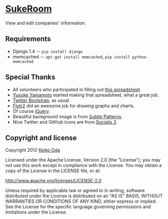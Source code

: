 [SukeRoom](http://sukeroom.com/)
==========

View and edit companies' information.


Requirements
------------

* Django 1.4 -- `pip install django`
* memcached -- `apt-get install memcached`, `pip install python-memcached`


Special Thanks
--------------

* All volunteers who participated in filling out [this spreadsheet](https://docs.google.com/spreadsheet/ccc?key=0AvzPYblLhnl2dDBLcnhiMEdha2tEYnMwMjd2VlpJN0E).
* [Yusuke Yamamoto](https://github.com/yusuke) started making that spreadsheet, what a great job.
* [Twitter Bootstrap](https://github.com/twitter/bootstrap/), as usual.
* [Flotr2](http://www.humblesoftware.com/flotr2/) did an awesome job for drawing graphs and charts.
* Of course [jQuery](http://jquery.com/).
* Beautiful background image is from [Subtle Patterns](http://subtlepatterns.com/).
* Nice Twitter and GitHub icons are from [Socialis 3](http://dribbble.com/shots/496365-Socialis-3-PSD-GIF-Cutouts).


Copyright and license
---------------------
Copyright 2012 [Keiko Oda](http://twitter.com/keiko713)

  Licensed under the Apache License, Version 2.0 (the "License");
  you may not use this work except in compliance with the License.
  You may obtain a copy of the License in the LICENSE file, or at:

   <http://www.apache.org/licenses/LICENSE-2.0>

  Unless required by applicable law or agreed to in writing, software
  distributed under the License is distributed on an "AS IS" BASIS,
  WITHOUT WARRANTIES OR CONDITIONS OF ANY KIND, either express or implied.
  See the License for the specific language governing permissions and
  limitations under the License.
